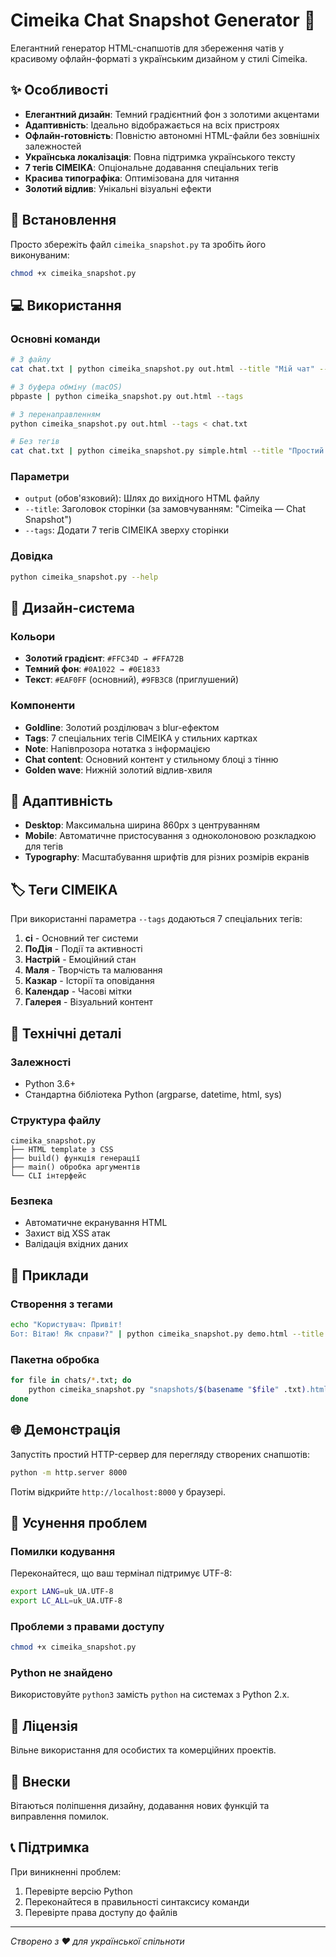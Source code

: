 # Cimeika Chat Snapshot Generator 🌟

Елегантний генератор HTML-снапшотів для збереження чатів у красивому офлайн-форматі з українським дизайном у стилі Cimeika.

## ✨ Особливості

- **Елегантний дизайн**: Темний градієнтний фон з золотими акцентами
- **Адаптивність**: Ідеально відображається на всіх пристроях
- **Офлайн-готовність**: Повністю автономні HTML-файли без зовнішніх залежностей
- **Українська локалізація**: Повна підтримка українського тексту
- **7 тегів CIMEIKA**: Опціональне додавання спеціальних тегів
- **Красива типографіка**: Оптимізована для читання
- **Золотий відлив**: Унікальні візуальні ефекти

## 🚀 Встановлення

Просто збережіть файл `cimeika_snapshot.py` та зробіть його виконуваним:

```bash
chmod +x cimeika_snapshot.py
```

## 💻 Використання

### Основні команди

```bash
# З файлу
cat chat.txt | python cimeika_snapshot.py out.html --title "Мій чат" --tags

# З буфера обміну (macOS)
pbpaste | python cimeika_snapshot.py out.html --tags

# З перенаправленням
python cimeika_snapshot.py out.html --tags < chat.txt

# Без тегів
cat chat.txt | python cimeika_snapshot.py simple.html --title "Простий чат"
```

### Параметри

- `output` (обов'язковий): Шлях до вихідного HTML файлу
- `--title`: Заголовок сторінки (за замовчуванням: "Cimeika — Chat Snapshot")  
- `--tags`: Додати 7 тегів CIMEIKA зверху сторінки

### Довідка

```bash
python cimeika_snapshot.py --help
```

## 🎨 Дизайн-система

### Кольори

- **Золотий градієнт**: `#FFC34D → #FFA72B`
- **Темний фон**: `#0A1022 → #0E1833`
- **Текст**: `#EAF0FF` (основний), `#9FB3C8` (приглушений)

### Компоненти

- **Goldline**: Золотий розділювач з blur-ефектом
- **Tags**: 7 спеціальних тегів CIMEIKA у стильних картках
- **Note**: Напівпрозора нотатка з інформацією
- **Chat content**: Основний контент у стильному блоці з тінню
- **Golden wave**: Нижній золотий відлив-хвиля

## 📱 Адаптивність

- **Desktop**: Максимальна ширина 860px з центруванням
- **Mobile**: Автоматичне пристосування з одноколоновою розкладкою для тегів
- **Typography**: Масштабування шрифтів для різних розмірів екранів

## 🏷️ Теги CIMEIKA

При використанні параметра `--tags` додаються 7 спеціальних тегів:

1. **ci** - Основний тег системи
2. **ПоДія** - Події та активності  
3. **Настрій** - Емоційний стан
4. **Маля** - Творчість та малювання
5. **Казкар** - Історії та оповідання
6. **Календар** - Часові мітки
7. **Галерея** - Візуальний контент

## 🔧 Технічні деталі

### Залежності

- Python 3.6+
- Стандартна бібліотека Python (argparse, datetime, html, sys)

### Структура файлу

```
cimeika_snapshot.py
├── HTML template з CSS
├── build() функція генерації
├── main() обробка аргументів
└── CLI інтерфейс
```

### Безпека

- Автоматичне екранування HTML
- Захист від XSS атак
- Валідація вхідних даних

## 📁 Приклади

### Створення з тегами

```bash
echo "Користувач: Привіт!
Бот: Вітаю! Як справи?" | python cimeika_snapshot.py demo.html --title "Демо чат" --tags
```

### Пакетна обробка

```bash
for file in chats/*.txt; do
    python cimeika_snapshot.py "snapshots/$(basename "$file" .txt).html" --title "Чат $(basename "$file" .txt)" --tags < "$file"
done
```

## 🌐 Демонстрація

Запустіть простий HTTP-сервер для перегляду створених снапшотів:

```bash
python -m http.server 8000
```

Потім відкрийте `http://localhost:8000` у браузері.

## 🐛 Усунення проблем

### Помилки кодування

Переконайтеся, що ваш термінал підтримує UTF-8:

```bash
export LANG=uk_UA.UTF-8
export LC_ALL=uk_UA.UTF-8
```

### Проблеми з правами доступу

```bash
chmod +x cimeika_snapshot.py
```

### Python не знайдено

Використовуйте `python3` замість `python` на системах з Python 2.x.

## 📄 Ліцензія

Вільне використання для особистих та комерційних проектів.

## 🤝 Внески

Вітаються поліпшення дизайну, додавання нових функцій та виправлення помилок.

## 📞 Підтримка  

При виникненні проблем:
1. Перевірте версію Python
2. Переконайтеся в правильності синтаксису команди
3. Перевірте права доступу до файлів

---

*Створено з ❤️ для української спільноти*